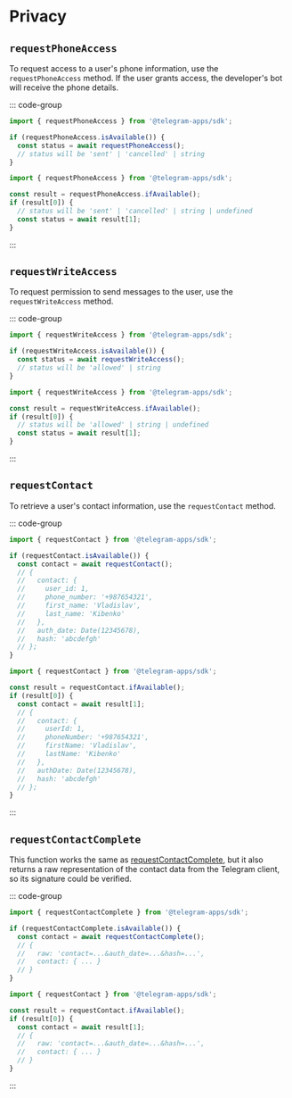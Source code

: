 # Privacy

## `requestPhoneAccess`

To request access to a user's phone information, use the `requestPhoneAccess` method. If the user
grants access, the developer's bot will receive the phone details.

::: code-group

```ts [Using isAvailable]
import { requestPhoneAccess } from '@telegram-apps/sdk';

if (requestPhoneAccess.isAvailable()) {
  const status = await requestPhoneAccess();
  // status will be 'sent' | 'cancelled' | string
}
```

```ts [Using ifAvailable]
import { requestPhoneAccess } from '@telegram-apps/sdk';

const result = requestPhoneAccess.ifAvailable();
if (result[0]) {
  // status will be 'sent' | 'cancelled' | string | undefined
  const status = await result[1];
}
```

:::

## `requestWriteAccess`

To request permission to send messages to the user, use the `requestWriteAccess` method.

::: code-group

```ts [Using isAvailable]
import { requestWriteAccess } from '@telegram-apps/sdk';

if (requestWriteAccess.isAvailable()) {
  const status = await requestWriteAccess();
  // status will be 'allowed' | string
}
```

```ts [Using ifAvailable]
import { requestWriteAccess } from '@telegram-apps/sdk';

const result = requestWriteAccess.ifAvailable();
if (result[0]) {
  // status will be 'allowed' | string | undefined
  const status = await result[1];
}
```

:::

## `requestContact`

To retrieve a user's contact information, use the `requestContact` method.

::: code-group

```ts [Using isAvailable]
import { requestContact } from '@telegram-apps/sdk';

if (requestContact.isAvailable()) {
  const contact = await requestContact();
  // {
  //   contact: {
  //     user_id: 1,
  //     phone_number: '+987654321',
  //     first_name: 'Vladislav',
  //     last_name: 'Kibenko'
  //   },
  //   auth_date: Date(12345678),
  //   hash: 'abcdefgh'
  // };
}
```

```ts [Using ifAvailable]
import { requestContact } from '@telegram-apps/sdk';

const result = requestContact.ifAvailable();
if (result[0]) {
  const contact = await result[1];
  // {
  //   contact: {
  //     userId: 1,
  //     phoneNumber: '+987654321',
  //     firstName: 'Vladislav',
  //     lastName: 'Kibenko'
  //   },
  //   authDate: Date(12345678),
  //   hash: 'abcdefgh'
  // };
}
```

:::

## `requestContactComplete`

This function works the same as [requestContactComplete](#requestContactComplete), but it also returns a raw
representation of the contact data from the Telegram client, so its signature could be verified.

::: code-group

```ts [Using isAvailable]
import { requestContactComplete } from '@telegram-apps/sdk';

if (requestContactComplete.isAvailable()) {
  const contact = await requestContactComplete();
  // {
  //   raw: 'contact=...&auth_date=...&hash=...',
  //   contact: { ... }
  // }
}
```

```ts [Using ifAvailable]
import { requestContact } from '@telegram-apps/sdk';

const result = requestContact.ifAvailable();
if (result[0]) {
  const contact = await result[1];
  // {
  //   raw: 'contact=...&auth_date=...&hash=...',
  //   contact: { ... }
  // }
}
```

:::